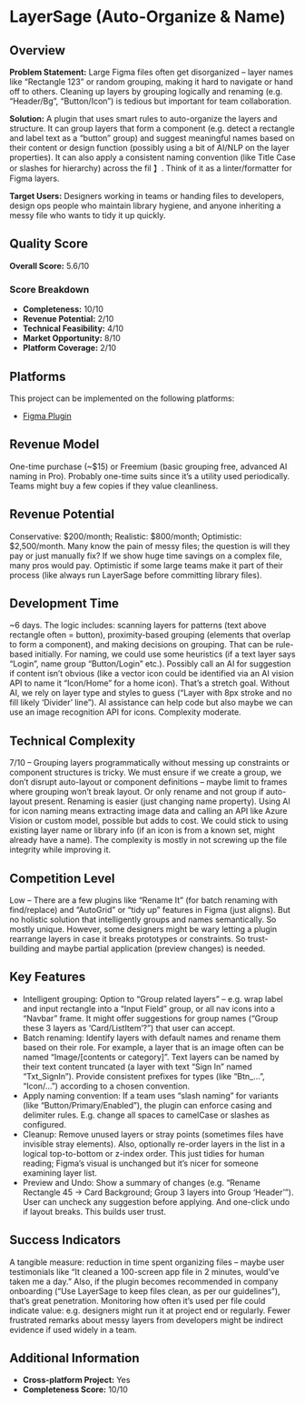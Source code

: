 # LayerSage (Auto-Organize & Name)

## Overview
**Problem Statement:** Large Figma files often get disorganized – layer names like “Rectangle 123” or random grouping, making it hard to navigate or hand off to others. Cleaning up layers by grouping logically and renaming (e.g. “Header/Bg”, “Button/Icon”) is tedious but important for team collaboration.

**Solution:** A plugin that uses smart rules to auto-organize the layers and structure. It can group layers that form a component (e.g. detect a rectangle and label text as a “button” group) and suggest meaningful names based on their content or design function (possibly using a bit of AI/NLP on the layer properties). It can also apply a consistent naming convention (like Title Case or slashes for hierarchy) across the fil 】. Think of it as a linter/formatter for Figma layers.

**Target Users:** Designers working in teams or handing files to developers, design ops people who maintain library hygiene, and anyone inheriting a messy file who wants to tidy it up quickly.

## Quality Score
**Overall Score:** 5.6/10

### Score Breakdown
- **Completeness:** 10/10
- **Revenue Potential:** 2/10
- **Technical Feasibility:** 4/10
- **Market Opportunity:** 8/10
- **Platform Coverage:** 2/10

## Platforms
This project can be implemented on the following platforms:
- [Figma Plugin](./platforms/figma-plugin/)

## Revenue Model
One-time purchase (~$15) or Freemium (basic grouping free, advanced AI naming in Pro). Probably one-time suits since it’s a utility used periodically. Teams might buy a few copies if they value cleanliness.

## Revenue Potential
Conservative: $200/month; Realistic: $800/month; Optimistic: $2,500/month. Many know the pain of messy files; the question is will they pay or just manually fix? If we show huge time savings on a complex file, many pros would pay. Optimistic if some large teams make it part of their process (like always run LayerSage before committing library files).

## Development Time
~6 days. The logic includes: scanning layers for patterns (text above rectangle often = button), proximity-based grouping (elements that overlap to form a component), and making decisions on grouping. That can be rule-based initially. For naming, we could use some heuristics (if a text layer says “Login”, name group “Button/Login” etc.). Possibly call an AI for suggestion if content isn’t obvious (like a vector icon could be identified via an AI vision API to name it “Icon/Home” for a home icon). That’s a stretch goal. Without AI, we rely on layer type and styles to guess (“Layer with 8px stroke and no fill likely ‘Divider’ line”). AI assistance can help code but also maybe we can use an image recognition API for icons. Complexity moderate.

## Technical Complexity
7/10 – Grouping layers programmatically without messing up constraints or component structures is tricky. We must ensure if we create a group, we don’t disrupt auto-layout or component definitions – maybe limit to frames where grouping won’t break layout. Or only rename and not group if auto-layout present. Renaming is easier (just changing name property). Using AI for icon naming means extracting image data and calling an API like Azure Vision or custom model, possible but adds to cost. We could stick to using existing layer name or library info (if an icon is from a known set, might already have a name). The complexity is mostly in not screwing up the file integrity while improving it.

## Competition Level
Low – There are a few plugins like “Rename It” (for batch renaming with find/replace) and “AutoGrid” or “tidy up” features in Figma (just aligns). But no holistic solution that intelligently groups and names semantically. So mostly unique. However, some designers might be wary letting a plugin rearrange layers in case it breaks prototypes or constraints. So trust-building and maybe partial application (preview changes) is needed.

## Key Features
- Intelligent grouping: Option to “Group related layers” – e.g. wrap label and input rectangle into a “Input Field” group, or all nav icons into a “Navbar” frame. It might offer suggestions for group names (“Group these 3 layers as ‘Card/ListItem’?”) that user can accept.
- Batch renaming: Identify layers with default names and rename them based on their role. For example, a layer that is an image often can be named “Image/[contents or category]”. Text layers can be named by their text content truncated (a layer with text “Sign In” named “Txt_SignIn”). Provide consistent prefixes for types (like “Btn_…”, “Icon/…”) according to a chosen convention.
- Apply naming convention: If a team uses “slash naming” for variants (like “Button/Primary/Enabled”), the plugin can enforce casing and delimiter rules. E.g. change all spaces to camelCase or slashes as configured.
- Cleanup: Remove unused layers or stray points (sometimes files have invisible stray elements). Also, optionally re-order layers in the list in a logical top-to-bottom or z-index order. This just tidies for human reading; Figma’s visual is unchanged but it’s nicer for someone examining layer list.
- Preview and Undo: Show a summary of changes (e.g. “Rename Rectangle 45 -> Card Background; Group 3 layers into Group ‘Header’”). User can uncheck any suggestion before applying. And one-click undo if layout breaks. This builds user trust.

## Success Indicators
A tangible measure: reduction in time spent organizing files – maybe user testimonials like “It cleaned a 100-screen app file in 2 minutes, would’ve taken me a day.” Also, if the plugin becomes recommended in company onboarding (“Use LayerSage to keep files clean, as per our guidelines”), that’s great penetration. Monitoring how often it’s used per file could indicate value: e.g. designers might run it at project end or regularly. Fewer frustrated remarks about messy layers from developers might be indirect evidence if used widely in a team.

## Additional Information
- **Cross-platform Project:** Yes
- **Completeness Score:** 10/10
